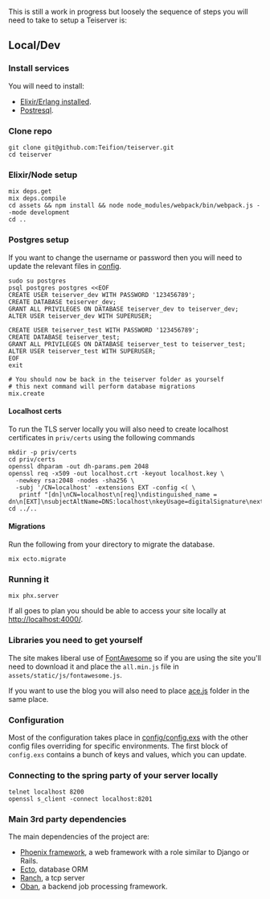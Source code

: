 This is still a work in progress but loosely the sequence of steps you will need to take to setup a Teiserver is:

## Local/Dev
### Install services
You will need to install:
- [Elixir/Erlang installed](https://elixir-lang.org/install.html).
- [Postresql](https://www.postgresql.org/download). 

### Clone repo
```
git clone git@github.com:Teifion/teiserver.git
cd teiserver
```

### Elixir/Node setup
```
mix deps.get
mix deps.compile
cd assets && npm install && node node_modules/webpack/bin/webpack.js --mode development
cd ..
```

### Postgres setup
If you want to change the username or password then you will need to update the relevant files in [config](/config).
```
sudo su postgres
psql postgres postgres <<EOF
CREATE USER teiserver_dev WITH PASSWORD '123456789';
CREATE DATABASE teiserver_dev;
GRANT ALL PRIVILEGES ON DATABASE teiserver_dev to teiserver_dev;
ALTER USER teiserver_dev WITH SUPERUSER;

CREATE USER teiserver_test WITH PASSWORD '123456789';
CREATE DATABASE teiserver_test;
GRANT ALL PRIVILEGES ON DATABASE teiserver_test to teiserver_test;
ALTER USER teiserver_test WITH SUPERUSER;
EOF
exit

# You should now be back in the teiserver folder as yourself
# this next command will perform database migrations
mix.create
```

#### Localhost certs
To run the TLS server locally you will also need to create localhost certificates in `priv/certs` using the following commands

```
mkdir -p priv/certs
cd priv/certs
openssl dhparam -out dh-params.pem 2048
openssl req -x509 -out localhost.crt -keyout localhost.key \
  -newkey rsa:2048 -nodes -sha256 \
  -subj '/CN=localhost' -extensions EXT -config <( \
   printf "[dn]\nCN=localhost\n[req]\ndistinguished_name = dn\n[EXT]\nsubjectAltName=DNS:localhost\nkeyUsage=digitalSignature\nextendedKeyUsage=serverAuth")
cd ../..
```

#### Migrations
Run the following from your directory to migrate the database.
```
mix ecto.migrate
```

### Running it
```
mix phx.server
```
If all goes to plan you should be able to access your site locally at [http://localhost:4000/](http://localhost:4000/).

### Libraries you need to get yourself
The site makes liberal use of [FontAwesome](https://fontawesome.com/) so if you are using the site you'll need to download it and place the `all.min.js` file in `assets/static/js/fontawesome.js`.

If you want to use the blog you will also need to place [ace.js](https://ace.c9.io/) folder in the same place.

### Configuration
Most of the configuration takes place in [config/config.exs](config/config.exs) with the other config files overriding for specific environments. The first block of `config.exs` contains a bunch of keys and values, which you can update.

### Connecting to the spring party of your server locally
```
telnet localhost 8200
openssl s_client -connect localhost:8201
```

### Main 3rd party dependencies
The main dependencies of the project are:
- [Phoenix framework](https://www.phoenixframework.org/), a web framework with a role similar to Django or Rails.
- [Ecto](https://github.com/elixir-ecto/ecto), database ORM
- [Ranch](https://github.com/ninenines/ranch), a tcp server
- [Oban](https://github.com/sorentwo/oban), a backend job processing framework.
